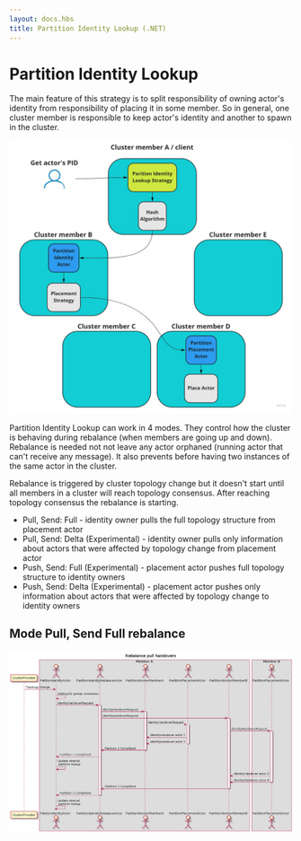 ```yaml
---
layout: docs.hbs
title: Partition Identity Lookup (.NET)
---
```


# Partition Identity Lookup

The main feature of this strategy is to split responsibility of owning actor's identity from responsibility of placing it in some member. So in general, one cluster member is responsible to keep actor's identity and another to spawn in the cluster.

![Parition Identity Lookup](images/partition-identity-lookup.jpg)

Partition Identity Lookup can work in 4 modes. They control how the cluster is behaving during rebalance (when members are going up and down). Rebalance is needed not not leave any actor orphaned (running actor that can't receive any message). It also prevents before having two instances of the same actor in the cluster.

Rebalance is triggered by cluster topology change but it doesn't start until all members in a cluster will reach topology consensus. After reaching topology consensus the rebalance is starting.

* Pull, Send: Full - identity owner pulls the full topology structure from placement actor
* Pull, Send: Delta (Experimental) - identity owner pulls only information about actors that were affected by topology change from placement actor
* Push, Send: Full (Experimental) - placement actor pushes full topology structure to identity owners
* Push, Send: Delta (Experimental) - placement actor pushes only information about actors that were affected by topology change to identity owners

## Mode Pull, Send Full rebalance

![Pull-full rebalance](images/rebalance-pull-handovers.png)